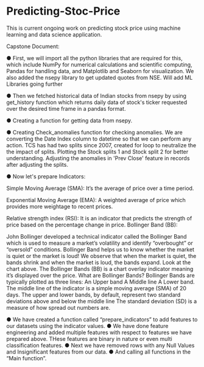# Predicting-Stoc-Price
This is current ongoing work on predicting stock price using machine learning and data science application. 

Capstone Document:

●	First, we will import all the python libraries that are required for this, which include NumPy for numerical calculations and scientific computing, Pandas for handling data, and Matplotlib and Seaborn for visualization. We also added the nsepy library to get updated quotes from NSE.
Will add ML Libraries going further

●	Then we fetched historical data of Indian stocks from nsepy by using get_history function which returns daily data of stock's ticker requested over the desired time frame in a pandas format.

●	Creating a function for getting data from nsepy.

●	Creating Check_anomalies function for checking anomalies.
We are converting the Date Index column to datetime so that we can perform any action.
TCS has had two splits since 2007, created for loop to neutralize the the impact of splits.
Plotting the Stock splits 1 and Stock split 2 for better understanding.
Adjusting the anomalies in 'Prev Close' feature in records after adjusting the splits.


●	Now let's prepare Indicators:

Simple Moving Average (SMA): It’s the average of price over a time period. 

Exponential Moving Average (EMA): A weighted average of price which provides more weightage to recent prices.

Relative strength index (RSI): It is an indicator that predicts the strength of price based on the percentage change in price.
Bollinger Band (BB): 

John Bollinger developed a technical indicator called the Bollinger Band which is used to measure a market’s volatility and identify “overbought” or “oversold” conditions. Bollinger Band helps us to know whether the market is quiet or the market is loud! We observe that when the market is quiet, the bands shrink and when the market is loud, the bands expand. Look at the chart above. The Bollinger Bands (BB) is a chart overlay indicator meaning it’s displayed over the price. What are Bollinger Bands? Bollinger Bands are typically plotted as three lines: An Upper band A Middle line A Lower band. The middle line of the indicator is a simple moving average (SMA) of 20 days. The upper and lower bands, by default, represent two standard deviations above and below the middle line The standard deviation (SD) is a measure of how spread out numbers are.


●	We have created a function called “prepare_indicators” to add features to our datasets using the indicator values. 
●	We have done feature engineering and added multiple features with respect to features we have prepared above. THese features are binary in nature or even multi classification features.
●	Next we have removed rows with any Null Values and Insignificant features from our data.
●	And calling all functions in the “Main function”.

